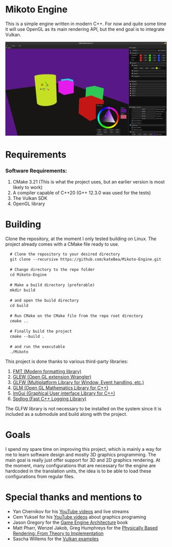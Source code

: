 # Mikoto Engine
This is a simple engine written in modern C++. For now and quite some time 
it will use OpenGL as its main rendering API, but the end goal is to integrate Vulkan.

![Mikoto Engine](assets/image/img9.png)

# Requirements
<h3>Software Requirements:</h3>
<ol type="1">
  <li>CMake 3.21 (This is what the project uses, but an earlier version is most likely to work)</li>
  <li>A compiler capable of C++20 (G++ 12.3.0 was used for the tests)</li>
  <li>The Vulkan SDK</li>
  <li>OpenGL library</li>
</ol>

# Building

Clone the repository, at the moment I only tested building on Linux. 
The project already comes with a CMake file ready to use. 

```shell
  # Clone the repository to your desired directory
  git clone --recursive https://github.com/kateBea/Mikoto-Engine.git
  
  # Change directory to the repo folder
  cd Mikoto-Engine
  
  # Make a build directory (preferable)
  mkdir build 
  
  # and open the build directory
  cd build
  
  # Run CMake on the CMake file from the repo root directory
  cmake ..
  
  # Finally build the project
  cmake --build .
  
  # and run the executable
  ./Mikoto
```

This project is done thanks to various third-party libraries:

1. [FMT (Modern formatting library)](https://github.com/fmtlib/fmt)
2. [GLEW (Open GL extension Wrangler)](https://glew.sourceforge.net/)
3. [GLFW (Multiplatform Library for Window, Event handling, etc.)](https://github.com/glfw/glfw)
4. [GLM (Open GL Mathematics Library for C++)](https://github.com/g-truc/glm)
5. [ImGui (Graphical User interface Library for C++)](https://github.com/ocornut/imgui)
6. [Spdlog (Fast C++ Logging Library)](https://github.com/gabime/spdlog)

The GLFW library is not necessary to be installed on the system since it 
is included as a submodule and build along with the project.

# Goals

I spend my spare time on improving this project, which is mainly a way for me to learn software design and mostly 3D graphics programming.
The main goal is really just offer support for 3D and 2D graphics rendering. At the moment, many configurations that are necessary for
the engine are hardcoded in the translation units, the idea is to be able to load these configurations from regular files.

# Special thanks and mentions to
  - Yan Chernikov for his [YouTube videos](https://www.youtube.com/@TheCherno) and live streams
  - Cem Yuksel for his [YouTube videos](https://www.youtube.com/@cem_yuksel/videos) about graphics programing
  - Jason Gregory for the [Game Engine Architecture](https://www.gameenginebook.com/) book
  - Matt Pharr, Wenzel Jakob, Greg Humphreys for the [Physically Based Rendering: From Theory to Implementation](https://www.pbr-book.org/)
  - Sascha Willems for the [Vulkan examples](https://github.com/SaschaWillems/Vulkan)
